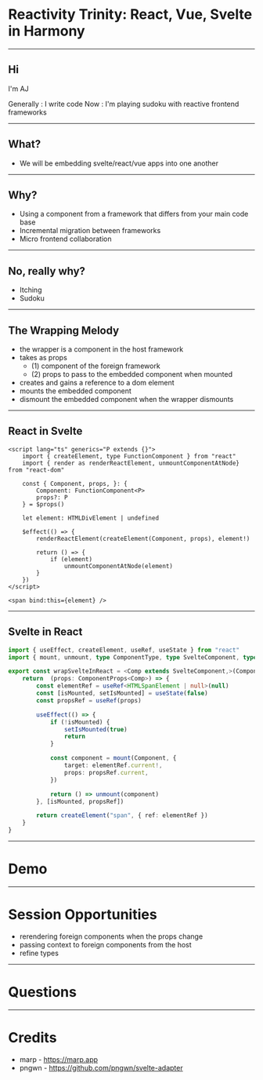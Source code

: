 # Reactivity Trinity: React, Vue, Svelte in Harmony

---

## Hi

I'm AJ

Generally : I write code
Now : I'm playing sudoku with reactive frontend frameworks

---

## What?

* We will be embedding svelte/react/vue apps into one another

--- 

## Why?

* Using a component from a framework that differs from your main code base
* Incremental migration between frameworks
* Micro frontend collaboration

--- 

## No, really why?

* Itching
* Sudoku

--- 

## The Wrapping Melody

* the wrapper is a component in the host framework
* takes as props
	*  (1) component of the foreign framework
	*  (2) props to pass to the embedded component when mounted
* creates and gains a reference to a dom element
* mounts the embedded component
* dismount the embedded component when the wrapper dismounts

---

## React in Svelte

```svelte
<script lang="ts" generics="P extends {}">
	import { createElement, type FunctionComponent } from "react"
	import { render as renderReactElement, unmountComponentAtNode} from "react-dom"

	const { Component, props, }: { 
		Component: FunctionComponent<P>
		props?: P
	} = $props()

	let element: HTMLDivElement | undefined

	$effect(() => {
		renderReactElement(createElement(Component, props), element!)

		return () => {
			if (element) 
				unmountComponentAtNode(element)
		}
	})
</script>

<span bind:this={element} />
```

---


## Svelte in React

```ts
import { useEffect, createElement, useRef, useState } from "react"
import { mount, unmount, type ComponentType, type SvelteComponent, type ComponentProps} from "svelte"

export const wrapSvelteInReact = <Comp extends SvelteComponent,>(Component: ComponentType<Comp>) => {
	return  (props: ComponentProps<Comp>) => {
		const elementRef = useRef<HTMLSpanElement | null>(null)
		const [isMounted, setIsMounted] = useState(false)
		const propsRef = useRef(props)

		useEffect(() => {
			if (!isMounted) {
				setIsMounted(true)
				return
			}

			const component = mount(Component, {
				target: elementRef.current!,
				props: propsRef.current,
			})

			return () => unmount(component)
		}, [isMounted, propsRef])

		return createElement("span", { ref: elementRef })
	}
}
```

---

# Demo

----

# Session Opportunities 

* rerendering foreign components when the props change
* passing context to foreign components from the host
* refine types

----

# Questions

--- 


# Credits 

- marp - https://marp.app
- pngwn - https://github.com/pngwn/svelte-adapter
